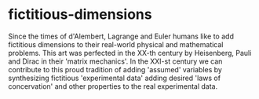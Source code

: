 # fictitious-dimensions
Since the times of d'Alembert, Lagrange and Euler humans like to add fictitious dimensions to their real-world physical and mathematical problems. This art was perfected in the XX-th century by Heisenberg, Pauli and Dirac in their 'matrix mechanics'. In the XXI-st century we can contribute to this proud tradition of adding 'assumed' variables by synthesizing fictitious 'experimental data' adding desired 'laws of concervation' and other properties to the real experimental data.
